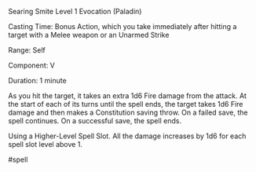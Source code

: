 Searing Smite
Level 1 Evocation (Paladin)

Casting Time: Bonus Action, which you take immediately after hitting a target with a Melee weapon or an Unarmed Strike

Range: Self

Component: V

Duration: 1 minute

As you hit the target, it takes an extra 1d6 Fire damage from the attack. At the start of each of its turns until the spell ends, the target takes 1d6 Fire damage and then makes a Constitution saving throw. On a failed save, the spell continues. On a successful save, the spell ends.

Using a Higher-Level Spell Slot. All the damage increases by 1d6 for each spell slot level above 1.

#spell
